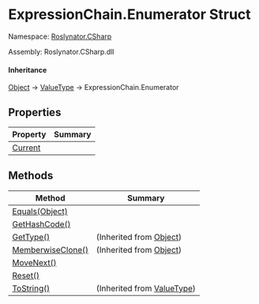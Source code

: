 # ExpressionChain\.Enumerator Struct

Namespace: [Roslynator.CSharp](../../README.md)

Assembly: Roslynator\.CSharp\.dll

#### Inheritance

[Object](https://docs.microsoft.com/en-us/dotnet/api/system.object) &#x2192; [ValueType](https://docs.microsoft.com/en-us/dotnet/api/system.valuetype) &#x2192; ExpressionChain\.Enumerator

## Properties

| Property | Summary |
| -------- | ------- |
| [Current](Current/README.md) | |

## Methods

| Method | Summary |
| ------ | ------- |
| [Equals(Object)](Equals/README.md) | |
| [GetHashCode()](GetHashCode/README.md) | |
| [GetType()](https://docs.microsoft.com/en-us/dotnet/api/system.object.gettype) |  \(Inherited from [Object](https://docs.microsoft.com/en-us/dotnet/api/system.object)\) |
| [MemberwiseClone()](https://docs.microsoft.com/en-us/dotnet/api/system.object.memberwiseclone) |  \(Inherited from [Object](https://docs.microsoft.com/en-us/dotnet/api/system.object)\) |
| [MoveNext()](MoveNext/README.md) | |
| [Reset()](Reset/README.md) | |
| [ToString()](https://docs.microsoft.com/en-us/dotnet/api/system.valuetype.tostring) |  \(Inherited from [ValueType](https://docs.microsoft.com/en-us/dotnet/api/system.valuetype)\) |

